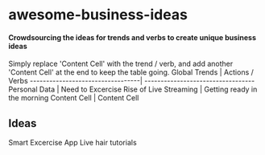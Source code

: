 # awesome-business-ideas
#### Crowdsourcing the ideas for trends and verbs to create unique business ideas ####
Simply replace 'Content Cell' with the trend / verb, and add another 'Content Cell' at the end to keep the table going. 
Global Trends                     |  Actions / Verbs
----------------------------------| ----------------------------------
Personal Data                     | Need to Excercise 
Rise of Live Streaming            | Getting ready in the morning
Content Cell                      | Content Cell

Ideas                
---------------------
Smart Excercise App
Live hair tutorials 


